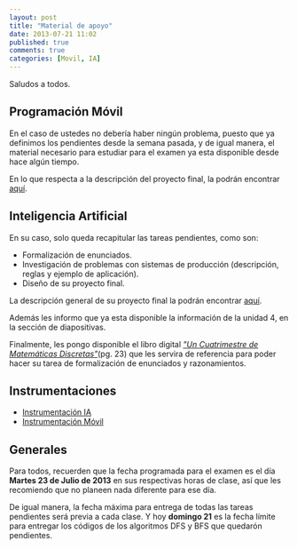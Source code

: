 ```yaml
---
layout: post
title: "Material de apoyo"
date: 2013-07-21 11:02
published: true
comments: true
categories: [Movil, IA]
---
```


Saludos a todos.

<!-- more -->

## Programación Móvil

En el caso de ustedes no debería haber ningún problema, puesto que ya definimos los pendientes desde la semana pasada, y de igual manera, el material necesario para estudiar para el examen ya esta disponible desde hace algún tiempo.

En lo que respecta a la descripción del proyecto final, la podrán encontrar [aquí](/home/j2deme/Dropbox/Public/Octopress/Slides/Móvil/ProyectoFinal.pdf).

## Inteligencia Artificial

En su caso, solo queda recapitular las tareas pendientes, como son:

- Formalización de enunciados.
- Investigación de problemas con sistemas de producción (descripción, reglas y ejemplo de aplicación).
- Diseño de su proyecto final.

La descripción general de su proyecto final la podrán encontrar [aquí](/home/j2deme/Dropbox/Public/Octopress/Slides/IA/ProyectoFinal.pdf).

Además les informo que ya esta disponible la información de la unidad 4, en la sección de diapositivas.

Finalmente, les pongo disponible el libro digital [_"Un Cuatrimestre de Matemáticas Discretas"_](https://dl.dropboxusercontent.com/u/1131727/Octopress/Slides/IA/A%20matematicas%20discretas.pdf)(pg. 23) que les servira de referencia para poder hacer su tarea de formalización de enunciados y razonamientos.

## Instrumentaciones

- [Instrumentación IA](https://dl.dropboxusercontent.com/u/1131727/Octopress/2013/Verano/Inst_Didactica_Competencias_IA_ISI91.pdf)
- [Instrumentación Móvil](https://dl.dropboxusercontent.com/u/1131727/Octopress/2013/Verano/Inst_Didactica_Competencias_Movil_ISI87.pdf)

## Generales

Para todos, recuerden que la fecha programada para el examen es el día __Martes 23 de Julio de 2013__ en sus respectivas horas de clase, así que les recomiendo que no planeen nada diferente para ese día.

De igual manera, la fecha máxima para entrega de todas las tareas pendientes será previa a cada clase. Y hoy __domingo 21__ es la fecha límite para entregar los códigos de los algoritmos DFS y BFS que quedarón pendientes.